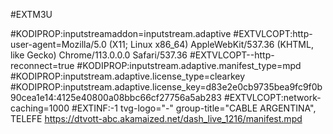 #EXTM3U


#KODIPROP:inputstreamaddon=inputstream.adaptive 
#EXTVLCOPT:http-user-agent=Mozilla/5.0 (X11; Linux x86_64) AppleWebKit/537.36 (KHTML, like Gecko) Chrome/113.0.0.0 Safari/537.36
#EXTVLCOPT--http-reconnect=true #KODIPROP:inputstream.adaptive.manifest_type=mpd #KODIPROP:inputstream.adaptive.license_type=clearkey #KODIPROP:inputstream.adaptive.license_key=d83e2e0cb9735bea9fc9f0b90cea1e14:4125e40800a08bbc66cf27756a5ab283
#EXTVLCOPT:network-caching=1000
#EXTINF:-1 tvg-logo="-" group-title="CABLE ARGENTINA", TELEFE
https://dtvott-abc.akamaized.net/dash_live_1216/manifest.mpd














